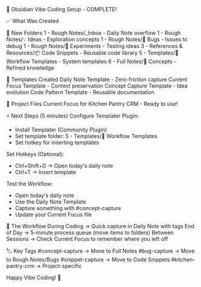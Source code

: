🚀 Obsidian Vibe Coding Setup - COMPLETE!

✅ What Was Created

📁 New Folders
1 - Rough Notes/_Inbox - Daily Note overflow
1 - Rough Notes/💡 Ideas - Exploration concepts
1 - Rough Notes/🐛 Bugs - Issues to debug
1 - Rough Notes/🧪 Experiments - Testing ideas
3 - References & Resources/📦 Code Snippets - Reusable code library
5 - Templates/🎯 Workflow Templates - System templates
6 - Full Notes/🧠 Concepts - Refined knowledge

📝 Templates Created
Daily Note Template - Zero-friction capture
Current Focus Template - Context preservation
Concept Capture Template - Idea evolution
Code Pattern Template - Reusable documentation

🎯 Project Files
Current Focus for Kitchen Pantry CRM - Ready to use!

⚡ Next Steps (5 minutes)
Configure Templater Plugin:
- Install Templater (Community Plugin)
- Set template folder: 5 - Templates/🎯 Workflow Templates
- Set hotkey for inserting templates

Set Hotkeys (Optional):
- Ctrl+Shift+D → Open today's daily note
- Ctrl+T → Insert template

Test the Workflow:
- Open today's daily note
- Use the Daily Note Template
- Capture something with #concept-capture
- Update your Current Focus file

🌊 The Workflow
During Coding → Quick capture in Daily Note with tags
End of Day → 5-minute process queue (move items to folders)
Between Sessions → Check Current Focus to remember where you left off

🏷️ Key Tags
#concept-capture → Move to Full Notes
#bug-capture → Move to Rough Notes/Bugs
#snippet-capture → Move to Code Snippets
#kitchen-pantry-crm → Project-specific

Happy Vibe Coding! 🚀
